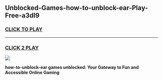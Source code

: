 
## Unblocked-Games-how-to-unblock-ear-Play-Free-a3dl9
<h3>
<a href="https://premium76.site?title=how-to-unblock-ear&ref=18A1">CLICK TO PLAY</a></h3>
<hr>

<h3>
<a href="https://premium76.site?title=how-to-unblock-ear&ref=18A1">CLICK 2 PLAY</a>
  
</h3>

<a href="https://premium76.site?title=how-to-unblock-ear&ref=18A1"><img src="https://clearcache.store/games.png"></a>


**how-to-unblock-ear games unblocked: Your Gateway to Fun and Accessible Online Gaming**
